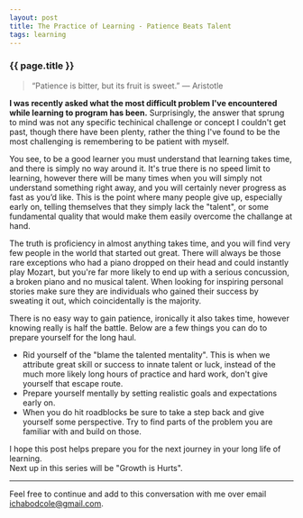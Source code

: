 ```yaml
---
layout: post
title: The Practice of Learning - Patience Beats Talent
tags: learning
---
```

### {{ page.title }}

>“Patience is bitter, but its fruit is sweet.”
>― Aristotle

**I was recently asked what the most difficult problem I've encountered while learning to program has been.**  Surprisingly, the answer that sprung to mind was not any specific techinical challenge or concept I couldn't get past, though there have been plenty, rather the thing I've found to be the most challenging is remembering to be patient with myself.

You see, to be a good learner you must understand that learning takes time, and there is simply no way around it.  It's true there is no speed limit to learning, however there will be many times when you will simply not understand something right away, and you will certainly never progress as fast as you’d like.  This is the point where many people give up, especially early on, telling themselves that they simply lack the "talent", or some fundamental quality that would make them easily overcome the challange at hand.

The truth is proficiency in almost anything takes time, and you will find very few people in the world that started out great. There will always be those rare exceptions who had a piano dropped on their head and could instantly play Mozart, but you're far more likely to end up with a serious concussion, a broken piano and no musical talent. When looking for inspiring personal stories make sure they are individuals who gained their success by sweating it out, which coincidentally is the majority.

There is no easy way to gain patience, ironically it also takes time, however knowing really is half the battle. Below are a few things you can do to prepare yourself for the long haul.
* Rid yourself of the "blame the talented mentality".  This is when we attribute great skill or success to innate talent or luck, instead of the much more likely long hours of practice and hard work, don't give yourself that escape route.
* Prepare yourself mentally by setting realistic goals and expectations early on.
* When you do hit roadblocks be sure to take a step back and give yourself some perspective. Try to find parts of the problem you are familiar with and build on those.

I hope this post helps prepare you for the next journey in your long life of learning.<br>
Next up in this series will be "Growth is Hurts".

****

Feel free to continue and add to this conversation with me over email <ichabodcole@gmail.com>.
